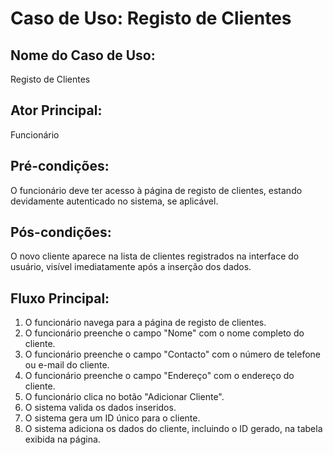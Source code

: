# Caso de Uso: Registo de Clientes

## Nome do Caso de Uso:
Registo de Clientes

## Ator Principal:
Funcionário

## Pré-condições:
O funcionário deve ter acesso à página de registo de clientes, estando devidamente autenticado no sistema, se aplicável.

## Pós-condições:
O novo cliente aparece na lista de clientes registrados na interface do usuário, visível imediatamente após a inserção dos dados.

## Fluxo Principal:
1. O funcionário navega para a página de registo de clientes.
2. O funcionário preenche o campo "Nome" com o nome completo do cliente.
3. O funcionário preenche o campo "Contacto" com o número de telefone ou e-mail do cliente.
4. O funcionário preenche o campo "Endereço" com o endereço do cliente.
5. O funcionário clica no botão "Adicionar Cliente".
6. O sistema valida os dados inseridos.
7. O sistema gera um ID único para o cliente.
8. O sistema adiciona os dados do cliente, incluindo o ID gerado, na tabela exibida na página.
